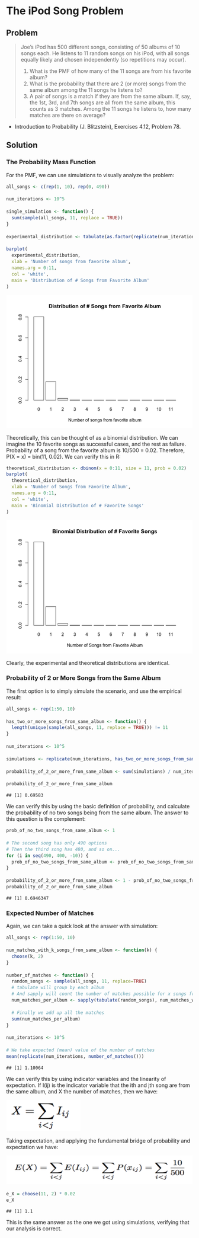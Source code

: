 The iPod Song Problem
================

Problem
-------

> Joe’s iPod has 500 different songs, consisting of 50 albums of 10 songs each. He listens to 11 random songs on his iPod, with all songs equally likely and chosen independently (so repetitions may occur).
>
> 1.  What is the PMF of how many of the 11 songs are from his favorite album?
> 2.  What is the probability that there are 2 (or more) songs from the same album among the 11 songs he listens to?
> 3.  A pair of songs is a match if they are from the same album. If, say, the 1st, 3rd, and 7th songs are all from the same album, this counts as 3 matches. Among the 11 songs he listens to, how many matches are there on average?

-   Introduction to Probability (J. Blitzstein), Exercises 4.12, Problem 78.

Solution
--------

### The Probability Mass Function

For the PMF, we can use simulations to visually analyze the problem:

``` r
all_songs <- c(rep(1, 10), rep(0, 490))

num_iterations <- 10^5

single_simulation <- function() {
  sum(sample(all_songs, 11, replace = TRUE))
}

experimental_distribution <- tabulate(as.factor(replicate(num_iterations, single_simulation())), nbins=12) / num_iterations

barplot(
  experimental_distribution, 
  xlab = 'Number of songs from favorite album', 
  names.arg = 0:11,
  col = 'white',
  main = 'Distribution of # Songs from Favorite Album'
)
```

![](iPodSongProblem_files/figure-markdown_github-ascii_identifiers/unnamed-chunk-1-1.png)

Theoretically, this can be thought of as a binomial distribution. We can imagine the 10 favorite songs as successful cases, and the rest as failure. Probability of a song from the favorite album is 10/500 = 0.02. Therefore, P(X = x) = bin(11, 0.02). We can verify this in R:

``` r
theoretical_distribution <- dbinom(x = 0:11, size = 11, prob = 0.02)
barplot(
  theoretical_distribution,
  xlab = 'Number of Songs from Favorite Album', 
  names.arg = 0:11,
  col = 'white',
  main = 'Binomial Distribution of # Favorite Songs'
)
```

![](iPodSongProblem_files/figure-markdown_github-ascii_identifiers/unnamed-chunk-2-1.png)

Clearly, the experimental and theoretical distributions are identical.

### Probability of 2 or More Songs from the Same Album

The first option is to simply simulate the scenario, and use the empirical result:

``` r
all_songs <- rep(1:50, 10)

has_two_or_more_songs_from_same_album <- function() {
  length(unique(sample(all_songs, 11, replace = TRUE))) != 11
}

num_iterations <- 10^5

simulations <- replicate(num_iterations, has_two_or_more_songs_from_same_album())

probability_of_2_or_more_from_same_album <- sum(simulations) / num_iterations

probability_of_2_or_more_from_same_album
```

    ## [1] 0.69583

We can verify this by using the basic definition of probability, and calculate the probability of no two songs being from the same album. The answer to this question is the complement:

``` r
prob_of_no_two_songs_from_same_album <- 1

# The second song has only 490 options
# Then the third song has 480, and so on...
for (i in seq(490, 400, -10)) {
  prob_of_no_two_songs_from_same_album <- prob_of_no_two_songs_from_same_album * (i/500)
}

probability_of_2_or_more_from_same_album <- 1 - prob_of_no_two_songs_from_same_album
probability_of_2_or_more_from_same_album
```

    ## [1] 0.6946347

### Expected Number of Matches

Again, we can take a quick look at the answer with simulation:

``` r
all_songs <- rep(1:50, 10)

num_matches_with_k_songs_from_same_album <- function(k) {
  choose(k, 2)
}

number_of_matches <- function() {
  random_songs <- sample(all_songs, 11, replace=TRUE)
  # tabulate will group by each album
  # And sapply will count the number of matches possible for x songs from each album
  num_matches_per_album <- sapply(tabulate(random_songs), num_matches_with_k_songs_from_same_album)
  
  # Finally we add up all the matches
  sum(num_matches_per_album)
}

num_iterations <- 10^5

# We take expected (mean) value of the number of matches
mean(replicate(num_iterations, number_of_matches()))
```

    ## [1] 1.10064

We can verify this by using indicator variables and the linearity of expectation. If I(ij) is the indicator variable that the ith and jth song are from the same album, and X the number of matches, then we have:

![NumberOfMatches](images/iPodSongEquation_01.png)

Taking expectation, and applying the fundamental bridge of probability and expectation we have:

![Expectation](images/iPodSongEquation_02.png)

``` r
e_X = choose(11, 2) * 0.02
e_X
```

    ## [1] 1.1

This is the same answer as the one we got using simulations, verifying that our analysis is correct.
